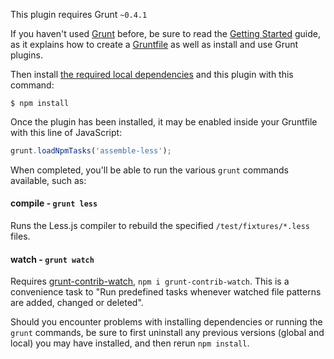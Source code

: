 
This plugin requires Grunt `~0.4.1`

If you haven't used [Grunt](http://gruntjs.com/) before, be sure to read the [Getting Started](http://gruntjs.com/getting-started) guide, as it explains how to create a [Gruntfile](http://gruntjs.com/sample-gruntfile) as well as install and use Grunt plugins. 

Then install [the required local dependencies](package.json) and this plugin with this command:

```shell
$ npm install
```

Once the plugin has been installed, it may be enabled inside your Gruntfile with this line of JavaScript:

```js
grunt.loadNpmTasks('assemble-less');
```

When completed, you'll be able to run the various `grunt` commands available, such as:

#### compile - `grunt less`
Runs the Less.js compiler to rebuild the specified `/test/fixtures/*.less` files.  

#### watch - `grunt watch`
Requires [grunt-contrib-watch](https://github.com/gruntjs/grunt-contrib-watch), `npm i grunt-contrib-watch`. This is a convenience task to "Run predefined tasks whenever watched file patterns are added, changed or deleted". 

Should you encounter problems with installing dependencies or running the `grunt` commands, be sure to first uninstall any previous versions (global and local) you may have installed, and then rerun `npm install`.
